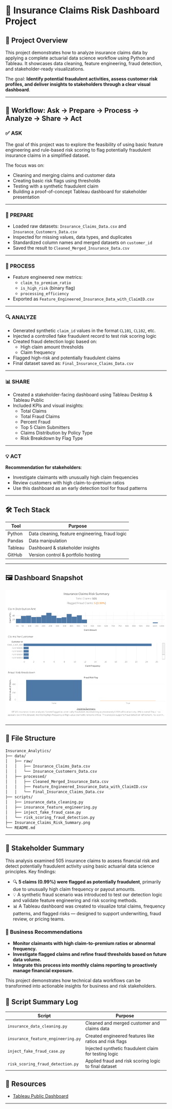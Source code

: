 # 🧾 Insurance Claims Risk Dashboard Project

## 📌 Project Overview

This project demonstrates how to analyze insurance claims data by applying a complete actuarial data science workflow using Python and Tableau. It showcases data cleaning, feature engineering, fraud detection, and stakeholder-ready visualizations.

The goal: **Identify potential fraudulent activities, assess customer risk profiles, and deliver insights to stakeholders through a clear visual dashboard**.

---

## 🔁 Workflow: Ask → Prepare → Process → Analyze → Share → Act

### ✅ ASK
The goal of this project was to explore the feasibility of using basic feature engineering and rule-based risk scoring to flag potentially fraudulent insurance claims in a simplified dataset.

The focus was on:
- Cleaning and merging claims and customer data
- Creating basic risk flags using thresholds
- Testing with a synthetic fraudulent claim
- Building a proof-of-concept Tableau dashboard for stakeholder presentation

---

### 🧹 PREPARE
- Loaded raw datasets: `Insurance_Claims_Data.csv` and `Insurance_Customers_Data.csv`
- Inspected for missing values, data types, and duplicates
- Standardized column names and merged datasets on `customer_id`
- Saved the result to `Cleaned_Merged_Insurance_Data.csv`

---

### 🧪 PROCESS
- Feature engineered new metrics:
  - `claim_to_premium_ratio`
  - `is_high_risk` (binary flag)
  - `processing_efficiency`
- Exported as `Feature_Engineered_Insurance_Data_with_ClaimID.csv`

---

### 🔍 ANALYZE
- Generated synthetic `claim_id` values in the format `CL101`, `CL102`, etc.
- Injected a controlled fake fraudulent record to test risk scoring logic
- Created fraud detection logic based on:
  - High claim amount thresholds
  - Claim frequency
- Flagged high-risk and potentially fraudulent claims
- Final dataset saved as: `Final_Insurance_Claims_Data.csv`

---

### 📊 SHARE
- Created a stakeholder-facing dashboard using Tableau Desktop & Tableau Public
- Included KPIs and visual insights:
  - Total Claims
  - Total Fraud Claims
  - Percent Fraud
  - Top 5 Claim Submitters
  - Claims Distribution by Policy Type
  - Risk Breakdown by Flag Type

---

### 💡 ACT
**Recommendation for stakeholders**:
- Investigate claimants with unusually high claim frequencies
- Review customers with high claim-to-premium ratios
- Use this dashboard as an early detection tool for fraud patterns

---

## 🛠️ Tech Stack

| Tool      | Purpose                         |
|-----------|----------------------------------|
| Python    | Data cleaning, feature engineering, fraud logic |
| Pandas    | Data manipulation               |
| Tableau   | Dashboard & stakeholder insights |
| GitHub    | Version control & portfolio hosting |

---

## 🖼️ Dashboard Snapshot

![Dashboard Snapshot](Insurance_Claims_Risk_Summary.png)

---

## 📂 File Structure

```
Insurance_Analytics/
├── data/
│   ├── raw/
│   │   ├── Insurance_Claims_Data.csv
│   │   └── Insurance_Customers_Data.csv
│   ├── processed/
│   │   ├── Cleaned_Merged_Insurance_Data.csv
│   │   ├── Feature_Engineered_Insurance_Data_with_ClaimID.csv
│   │   └── Final_Insurance_Claims_Data.csv
├── scripts/
│   ├── insurance_data_cleaning.py
│   ├── insurance_feature_engineering.py
│   ├── inject_fake_fraud_case.py
│   └── risk_scoring_fraud_detection.py
├── Insurance_Claims_Risk_Summary.png
└── README.md
```


---

## 📣 Stakeholder Summary

This analysis examined 505 insurance claims to assess financial risk and detect potentially fraudulent activity using basic actuarial data science principles. Key findings:

- 🔍 **5 claims (0.99%) were flagged as potentially fraudulent**, primarily due to unusually high claim frequency or payout amounts.
- 💡 A synthetic fraud scenario was introduced to test our detection logic and validate feature engineering and risk scoring methods.
- 📊 A Tableau dashboard was created to visualize total claims, frequency patterns, and flagged risks — designed to support underwriting, fraud review, or pricing teams.

### 📌 Business Recommendations

- **Monitor claimants with high claim-to-premium ratios or abnormal frequency.**
- **Investigate flagged claims and refine fraud thresholds based on future data volume.**
- **Integrate this process into monthly claims reporting to proactively manage financial exposure.**

This project demonstrates how technical data workflows can be transformed into actionable insights for business and risk stakeholders.


## 🧾 Script Summary Log

| Script | Purpose |
|--------|---------|
| `insurance_data_cleaning.py` | Cleaned and merged customer and claims data |
| `insurance_feature_engineering.py` | Created engineered features like ratios and risk flags |
| `inject_fake_fraud_case.py` | Injected synthetic fraudulent claim for testing logic |
| `risk_scoring_fraud_detection.py` | Applied fraud and risk scoring logic to final dataset |


## 📎 Resources

- [Tableau Public Dashboard](https://public.tableau.com/app/profile/kent.ward2777/viz/Insurance_Claim_Risk_Summary/Insurance_Claims_Risk_Summary)  
  

---
